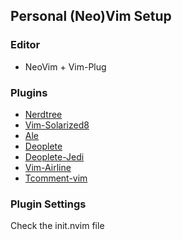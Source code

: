 ## Personal (Neo)Vim Setup

### Editor

* NeoVim + Vim-Plug

### Plugins

* [Nerdtree](https://github.com/scrooloose/nerdtree)
* [Vim-Solarized8](https://github.com/lifepillar/vim-solarized8)
* [Ale](https://github.com/w0rp/ale)
* [Deoplete](https://github.com/Shougo/deoplete.nvim)
* [Deoplete-Jedi](https://github.com/zchee/deoplete-jedi)
* [Vim-Airline](https://github.com/vim-airline/vim-airline)
* [Tcomment-vim](https://github.com/tomtom/tcomment_vim)

### Plugin Settings

Check the init.nvim file


